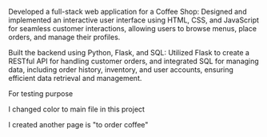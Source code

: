 Developed a full-stack web application for a Coffee Shop: Designed and implemented an interactive user interface using HTML, CSS, and JavaScript for seamless customer interactions, allowing users to browse menus, place orders, and manage their profiles.

Built the backend using Python, Flask, and SQL: Utilized Flask to create a RESTful API for handling customer orders, and integrated SQL for managing data, including order history, inventory, and user accounts, ensuring efficient data retrieval and management.

For testing purpose

I changed color to main file in this project

I created another page is "to order coffee"